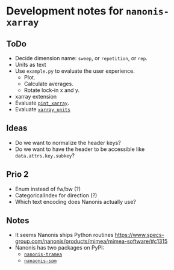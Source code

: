 # Development notes for `nanonis-xarray`

## ToDo

* Decide dimension name: `sweep`, or `repetition`, or `rep`.
* Units as text
* Use `example.py` to evaluate the user experience.
    * Plot.
    * Calculate averages.
    * Rotate lock-in x and y.
* xarray extension
* Evaluate [`pint_xarray`](https://xarray.dev/blog/introducing-pint-xarray).
* Evaluate [`xarray_units`](https://github.com/astropenguin/xarray-units/)

## Ideas

* Do we want to normalize the header keys?
* Do we want to have the header to be accessible like `data.attrs.key.subkey`?

## Prio 2

* Enum instead of fw/bw (?)
* CategoricalIndex for direction (?)
* Which text encoding does Nanonis actually use?

## Notes

* It seems Nanonis ships Python routines <https://www.specs-group.com/nanonis/products/mimea/mimea-software/#c1315>
* Nanonis has two packages on PyPI:
    * [`nanonis-tramea`](https://pypi.org/project/nanonis-tramea/)
    * [`nanaonis-spm`](https://pypi.org/project/nanonis-spm/)

